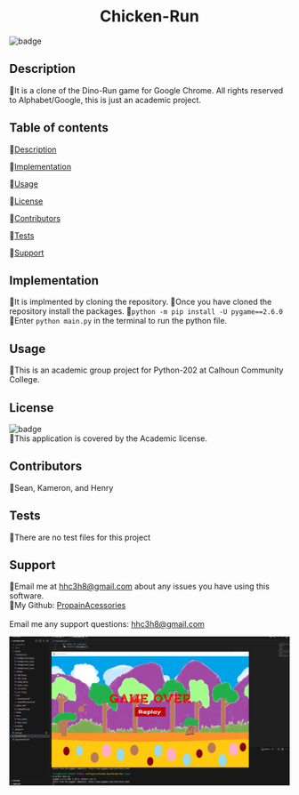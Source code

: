 
  <h1 align="center"> Chicken-Run</h1>

  ![badge](https://img.shields.io/badge/license-Academic-brightgreen)<br />

  ## Description
  🐔It is a clone of the Dino-Run game for Google Chrome. All rights reserved to Alphabet/Google, this is just an academic project.

  ## Table of contents
  🐔[Description](#description)

  🐔[Implementation](#implementation)

  🐔[Usage](#usage)

  🐔[License](#license)

  🐔[Contributors](#contributors)

  🐔[Tests](#tests)
  
  🐔[Support](#support)

  ## Implementation
  🐔It is implmented by cloning the repository.
  🐔Once you have cloned the repository install the packages.
  🐔```python -m pip install -U pygame==2.6.0```
  🐔Enter ```python main.py``` in the terminal to run the python file.

  ## Usage
  🐔This is an academic group project for Python-202 at Calhoun Community College.

  ## License
  ![badge](https://img.shields.io/badge/license-Academic-brightgreen)
  <br/>
  🐔This application is covered by the Academic license.
  
  ## Contributors
  🐔Sean, Kameron, and Henry

  ## Tests
  🐔There are no test files for this project

  ## Support
  🐔Email me at hhc3h8@gmail.com about any issues you have using this software.<br/>
  🐔My Github: [PropainAcessories](https://github.com/undefined)<br/>
  <br/>
  Email me any support questions: hhc3h8@gmail.com<br/>

  ![Alt text](/Assets/screenshot/pygameScreenie.png "Optional Title")
